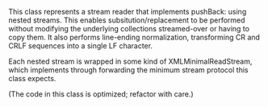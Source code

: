 This class represents a stream reader that implements pushBack: using nested streams. This enables subsitution/replacement to be performed without modifying the underlying collections streamed-over or having to copy them. It also performs line-ending normalization, transforming CR and CRLF sequences into a single LF character.

Each nested stream is wrapped in some kind of XMLMinimalReadStream, which implements through forwarding the minimum stream protocol this class expects.

(The code in this class is optimized; refactor with care.)